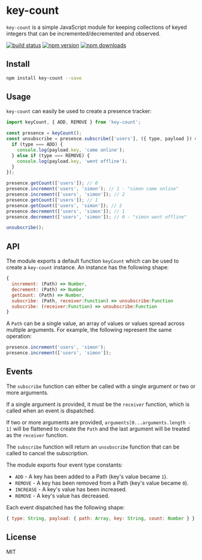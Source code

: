 # key-count

`key-count` is a simple JavaScript module for keeping collections of keyed integers that can be incremented/decremented and observed.

[![build status](https://img.shields.io/travis/simonify/key-count/master.svg)](https://travis-ci.org/simonify/key-count)
[![npm version](https://img.shields.io/npm/v/key-count.svg)](https://www.npmjs.com/package/key-count)
[![npm downloads](https://img.shields.io/npm/dm/key-count.svg)](https://www.npmjs.com/package/key-count)

## Install
```bash
npm install key-count --save
```

## Usage
`key-count` can easily be used to create a presence tracker:

```js
import keyCount, { ADD, REMOVE } from 'key-count';

const presence = keyCount();
const unsubscribe = presence.subscribe(['users'], ({ type, payload }) => {
  if (type === ADD) {
    console.log(payload.key, 'came online');
  } else if (type === REMOVE) {
    console.log(payload.key, 'went offline');
  }
});

presence.getCount(['users']); // 0
presence.increment('users', 'simon'); // 1 - "simon came online"
presence.increment(['users', 'simon']); // 2
presence.getCount(['users']); // 1
presence.getCount(['users', 'simon']); // 2
presence.decrement(['users', 'simon']); // 1
presence.decrement(['users', 'simon']); // 0 - "simon went offline"

unsubscribe();
```

## API

The module exports a default function `keyCount` which can be used to create a `key-count` instance. An instance has the following shape:

```js
{
  increment: (Path) => Number,
  decrement: (Path) => Number
  getCount: (Path) => Number,
  subscribe: (Path, receiver:Function) => unsubscribe:Function
  subscribe: (receiver:Function) => unsubscribe:Function
}
```

A `Path` can be a single value, an array of values or values spread across multiple arguments. For example, the following represent the same operation:

```js
presence.increment('users', 'simon');
presence.increment(['users', 'simon']);
```

## Events

The `subscribe` function can either be called with a single argument or two or more arguments.

If a single argument is provided, it must be the `receiver` function, which is called when an event is dispatched.

If two or more arguments are provided, `arguments[0...arguments.length - 1]` will be flattened to create the `Path` and the last argument will be treated as the `receiver` function.

The `subscribe` function will return an `unsubscribe` function that can be called to cancel the subscription.

The module exports four event type constants:

* `ADD` - A key has been added to a Path (key's value became `1`).
* `REMOVE` - A key has been removed from a Path (key's value became `0`).
* `INCREASE` - A key's value has been increased.
* `REMOVE` - A key's value has decreased.

Each event dispatched has the following shape:
```js
{ type: String, payload: { path: Array, key: String, count: Number } }
```

## License

MIT
